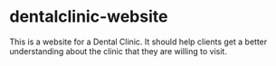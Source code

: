 # dentalclinic-website
This is a website for a Dental Clinic. It should help clients get a better understanding about the clinic that they are willing to visit.

